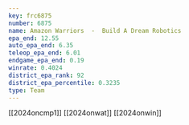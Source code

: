 ```yaml
---
key: frc6875
number: 6875
name: Amazon Warriors  -  Build A Dream Robotics
epa_end: 12.55
auto_epa_end: 6.35
teleop_epa_end: 6.01
endgame_epa_end: 0.19
winrate: 0.4024
district_epa_rank: 92
district_epa_percentile: 0.3235
type: Team
---
```

[[2024oncmp1]]
[[2024onwat]]
[[2024onwin]]
